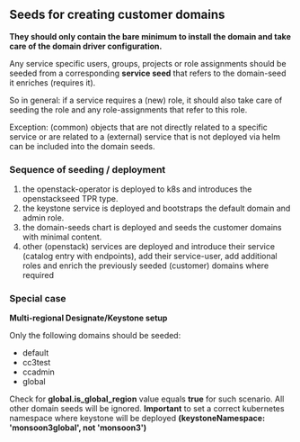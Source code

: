 ## Seeds for creating customer domains

**They should only contain the bare minimum to install the domain and take care of the domain driver configuration.**

Any service specific users, groups, projects or role assignments should be seeded from a corresponding **service seed** that refers to the domain-seed it enriches (requires it).

So in general: if a service requires a (new) role, it should also take care of seeding the role and any role-assignments that refer to this role.

Exception: (common) objects that are not directly related to a specific service or are related to a (external) service that is not deployed via helm can be included into the domain seeds.
 

### Sequence of seeding / deployment

1. the openstack-operator is deployed to k8s and introduces the openstackseed TPR type.
2. the keystone service is deployed and bootstraps the default domain and admin role.
3. the domain-seeds chart is deployed and seeds the customer domains with minimal content.
4. other (openstack) services are deployed and introduce their service (catalog entry with endpoints), add their service-user, add additional roles and enrich the previously seeded (customer) domains where required 


### Special case

**Multi-regional Designate/Keystone setup**

Only the following domains should be seeded:
- default
- cc3test
- ccadmin
- global

Check for **global.is_global_region** value equals **true** for such scenario. All other domain seeds will be ignored.
**Important** to set a correct kubernetes namespace where keystone will be deployed **(keystoneNamespace: 'monsoon3global', not 'monsoon3')**
